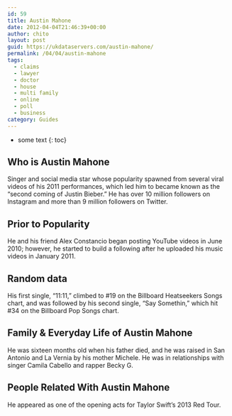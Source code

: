 ```yaml
---
id: 59
title: Austin Mahone
date: 2012-04-04T21:46:39+00:00
author: chito
layout: post
guid: https://ukdataservers.com/austin-mahone/
permalink: /04/04/austin-mahone
tags:
  - claims
  - lawyer
  - doctor
  - house
  - multi family
  - online
  - poll
  - business
category: Guides
---
```


* some text
{: toc}


## Who is  Austin Mahone
                  
                  
                  
Singer and social media star whose popularity spawned from several viral videos of his 2011 performances, which led him to became known as the &#8220;second coming of Justin Bieber.&#8221; He has over 10 million followers on Instagram and more than 9 million followers on Twitter.  
                  
                
                
                
## Prior to Popularity 
                  
                  
                  
He and his friend Alex Constancio began posting YouTube videos in June 2010; however, he started to build a following after he uploaded his music videos in January 2011. 
                  
                
                
                
## Random data 
                  
                  
                  
His first single, &#8220;11:11,&#8221; climbed to #19 on the Billboard Heatseekers Songs chart, and was followed by his second single, &#8220;Say Somethin,&#8221; which hit #34 on the Billboard Pop Songs chart.   
                  
                
                
                
## Family & Everyday Life of Austin Mahone
                  
                  
                  
He was sixteen months old when his father died, and he was raised in San Antonio and La Vernia by his mother Michele. He was in relationships with singer Camila Cabello and rapper Becky G. 
                  
                
                
                
## People Related With  Austin Mahone
                  
                  
                  
He appeared as one of the opening acts for Taylor Swift&#8217;s 2013 Red Tour.  
                  
                
              
            
          
          
          
    
    
  
